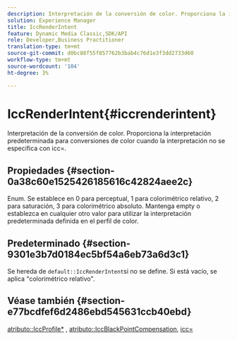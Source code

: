 ```yaml
---
description: Interpretación de la conversión de color. Proporciona la interpretación predeterminada para conversiones de color cuando la interpretación no se especifica con icc=.
solution: Experience Manager
title: IccRenderIntent
feature: Dynamic Media Classic,SDK/API
role: Developer,Business Practitioner
translation-type: tm+mt
source-git-commit: d0bc88f55f857762b3bab4c76d1e3f3dd2733d60
workflow-type: tm+mt
source-wordcount: '104'
ht-degree: 3%

---
```



# IccRenderIntent{#iccrenderintent}

Interpretación de la conversión de color. Proporciona la interpretación predeterminada para conversiones de color cuando la interpretación no se especifica con icc=.

## Propiedades {#section-0a38c60e1525426185616c42824aee2c}

Enum. Se establece en 0 para perceptual, 1 para colorimétrico relativo, 2 para saturación, 3 para colorimétrico absoluto. Mantenga empty o establezca en cualquier otro valor para utilizar la interpretación predeterminada definida en el perfil de color.

## Predeterminado {#section-9301e3b7d0184ec5bf54a6eb73a6d3c1}

Se hereda de `default::IccRenderIntent`si no se define. Si está vacío, se aplica &quot;colorimétrico relativo&quot;.

## Véase también {#section-e77bcdfef6d2486ebd545631ccb40ebd}

[atributo::IccProfile*](../../../../../ir-api/material-cat/image-rendering-api-ref/c-ir-material-catalog/c-ir-attributes-reference/r-ir-iccprofilecmyk.md#reference-55aead2d924847ffbd1be4c46add7127) ,  [atributo::IccBlackPointCompensation](../../../../../ir-api/material-cat/image-rendering-api-ref/c-ir-material-catalog/c-ir-attributes-reference/r-ir-iccblackpointcompensation.md#reference-d939b0cdf6564baaa88deb1059e3b7f0),  [icc=](../../../../../ir-api/http-protocol/image-rendering-api-ref/c-ir-http-protocol-ref/c-ir-http-protocol-command-reference/r-ir-icc.md#reference-86a2fff3cef24982ad2063d977a16e06)
